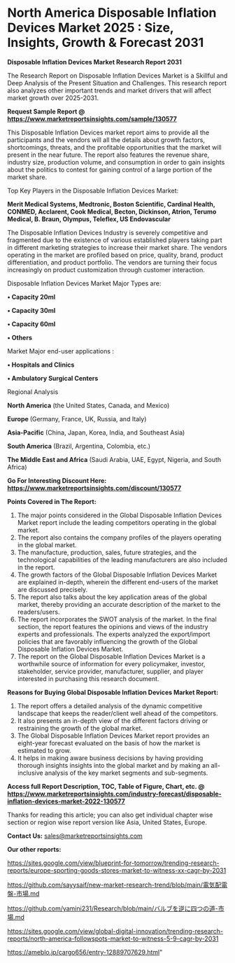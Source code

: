 # North America Disposable Inflation Devices Market 2025 : Size, Insights, Growth & Forecast 2031

<strong>Disposable Inflation Devices Market Research Report 2031</strong>

The Research Report on Disposable Inflation Devices Market is a Skillful and Deep Analysis of the Present Situation and Challenges. This research report also analyzes other important trends and market drivers that will affect market growth over 2025-2031.

<strong>Request Sample Report @ <a href=https://www.marketreportsinsights.com/sample/130577>https://www.marketreportsinsights.com/sample/130577</a></strong>

This Disposable Inflation Devices market report aims to provide all the participants and the vendors will all the details about growth factors, shortcomings, threats, and the profitable opportunities that the market will present in the near future. The report also features the revenue share, industry size, production volume, and consumption in order to gain insights about the politics to contest for gaining control of a large portion of the market share.

Top Key Players in the Disposable Inflation Devices Market:

<strong>Merit Medical Systems, Medtronic, Boston Scientific, Cardinal Health, CONMED, Acclarent, Cook Medical, Becton, Dickinson, Atrion, Terumo Medical, B. Braun, Olympus, Teleflex, US Endovascular</strong>

The Disposable Inflation Devices Industry is severely competitive and fragmented due to the existence of various established players taking part in different marketing strategies to increase their market share. The vendors operating in the market are profiled based on price, quality, brand, product differentiation, and product portfolio. The vendors are turning their focus increasingly on product customization through customer interaction.

Disposable Inflation Devices Market Major Types are:

<strong>• Capacity 20ml

• Capacity 30ml

• Capacity 60ml

• Others</strong>

Market Major end-user applications :

<strong>• Hospitals and Clinics

• Ambulatory Surgical Centers</strong>

Regional Analysis

</u><strong><b>North America</b></strong> (the United States, Canada, and Mexico)

<strong><b>Europe </b></strong>(Germany, France, UK, Russia, and Italy)

<strong><b>Asia-Pacific</b></strong> (China, Japan, Korea, India, and Southeast Asia)

<strong><b>South America</b></strong> (Brazil, Argentina, Colombia, etc.)

<strong><b>The Middle East and Africa</b></strong> (Saudi Arabia, UAE, Egypt, Nigeria, and South Africa)

<strong>Go For Interesting Discount Here: <a href=https://www.marketreportsinsights.com/discount/130577>https://www.marketreportsinsights.com/discount/130577</a></strong>

<strong>Points Covered in The Report:</strong>
<ol>
  <li>The major points considered in the Global Disposable Inflation Devices Market report include the leading competitors operating in the global market.</li>
  <li>The report also contains the company profiles of the players operating in the global market.</li>
  <li>The manufacture, production, sales, future strategies, and the technological capabilities of the leading manufacturers are also included in the report.</li>
  <li>The growth factors of the Global Disposable Inflation Devices Market are explained in-depth, wherein the different end-users of the market are discussed precisely.</li>
  <li>The report also talks about the key application areas of the global market, thereby providing an accurate description of the market to the readers/users.</li>
  <li>The report incorporates the SWOT analysis of the market. In the final section, the report features the opinions and views of the industry experts and professionals. The experts analyzed the export/import policies that are favorably influencing the growth of the Global Disposable Inflation Devices Market.</li>
  <li>The report on the Global Disposable Inflation Devices Market is a worthwhile source of information for every policymaker, investor, stakeholder, service provider, manufacturer, supplier, and player interested in purchasing this research document.</li>
</ol>
<strong>Reasons for Buying Global Disposable Inflation Devices Market Report:</strong>

<ol>
  <li>The report offers a detailed analysis of the dynamic competitive landscape that keeps the reader/client well ahead of the competitors.</li>
  <li>It also presents an in-depth view of the different factors driving or restraining the growth of the global market.</li>
  <li>The Global Disposable Inflation Devices Market report provides an eight-year forecast evaluated on the basis of how the market is estimated to grow.</li>
  <li>It helps in making aware business decisions by having providing thorough insights insights into the global market and by making an all-inclusive analysis of the key market segments and sub-segments.</li>
</ol>
<strong>Access full Report Description, TOC, Table of Figure, Chart, etc. @ <a href=https://www.marketreportsinsights.com/industry-forecast/disposable-inflation-devices-market-2022-130577>https://www.marketreportsinsights.com/industry-forecast/disposable-inflation-devices-market-2022-130577</a></strong>


Thanks for reading this article; you can also get individual chapter wise section or region wise report version like Asia, United States, Europe.

<strong>Contact Us:</strong>
sales@marketreportsinsights.com

<strong>Our other reports:</strong>

<a href=https://sites.google.com/view/blueprint-for-tomorrow/trending-research-reports/europe-sporting-goods-stores-market-to-witness-xx-cagr-by-2031>https://sites.google.com/view/blueprint-for-tomorrow/trending-research-reports/europe-sporting-goods-stores-market-to-witness-xx-cagr-by-2031</a>

<a href=https://github.com/sayysaif/new-market-research-trend/blob/main/電気配電盤-市場.md>https://github.com/sayysaif/new-market-research-trend/blob/main/電気配電盤-市場.md</a>

<a href=https://github.com/yamini231/Research/blob/main/バルブを逆に四つの道-市場.md>https://github.com/yamini231/Research/blob/main/バルブを逆に四つの道-市場.md</a>

<a href=https://sites.google.com/view/global-digital-innovation/trending-research-reports/north-america-followspots-market-to-witness-5-9-cagr-by-2031>https://sites.google.com/view/global-digital-innovation/trending-research-reports/north-america-followspots-market-to-witness-5-9-cagr-by-2031</a>

<a href=https://ameblo.jp/cargo656/entry-12889707629.html>https://ameblo.jp/cargo656/entry-12889707629.html</a>"
